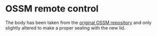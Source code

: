 # OSSM remote control

The body has been taken from the [original OSSM repository](https://github.com/KinkyMakers/OSSM-hardware/blob/master/Hardware/OSSM%20Printed%20Parts/Source%20files%20for%20modification/Fusion360%20OSSM%20-%20Complete%20Assembly%20Jan%2012%202024.f3z) and only slightly altered to make a proper sealing with the new lid.
